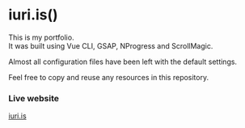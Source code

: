 # iuri.is()

This is my portfolio.<br>
It was built using Vue CLI, GSAP, NProgress and ScrollMagic.

Almost all configuration files have been left with the default settings.

Feel free to copy and reuse any resources in this repository.

### Live website

[iuri.is](https://iuri.is/)